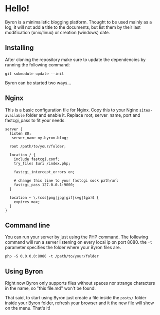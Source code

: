 Hello!
===

Byron is a minimalistic blogging platform. Thought to be used mainly as a log; it will not add a title to the documents, but list them by their last modification (unix/linux) or creation (windows) date.

Installing
---

After cloning the repository make sure to update the dependencies by running the following command:

```
git submodule update --init
```


Byron can be started two ways...

Nginx
---

This is a basic configuration file for Nginx. Copy this to your Nginx `sites-available` folder and enable it.
Replace root, server\_name, port and fastcgi\_pass to fit your needs.

```
server {
  listen 80;
   server_name my.byron.blog;

  root /path/to/your/folder;

  location / {
    include fastcgi.conf;
    try_files $uri /index.php;

    fastcgi_intercept_errors on;

    # change this line to your fastcgi sock path/url
    fastcgi_pass 127.0.0.1:9000; 
  }

  location ~ \.(css|png|jpg|gif|svg|tga)$ {
    expires max;
  }
}
```

Command line
---

You can run your server by just using the PHP command.
The following command will run a server listening on every local ip on port 8080.
the `-t` parameter specifies the folder where your Byron files are.

```
php -S 0.0.0.0:8080 -t /path/to/your/folder
```

Using Byron
---

Right now Byron only supports files without spaces nor strange characters in the name, so "this file.md" won't be found.

That said, to start using Byron just create a file inside the `posts/` folder inside your Byron folder, refresh your browser and it the new file will show on the menu. That's it!

